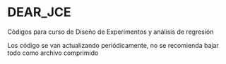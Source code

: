 # DEAR_JCE
Códigos para curso de Diseño de Experimentos y análisis de regresión

Los código se van actualizando periódicamente, no se recomienda bajar todo como archivo comprimido

###

